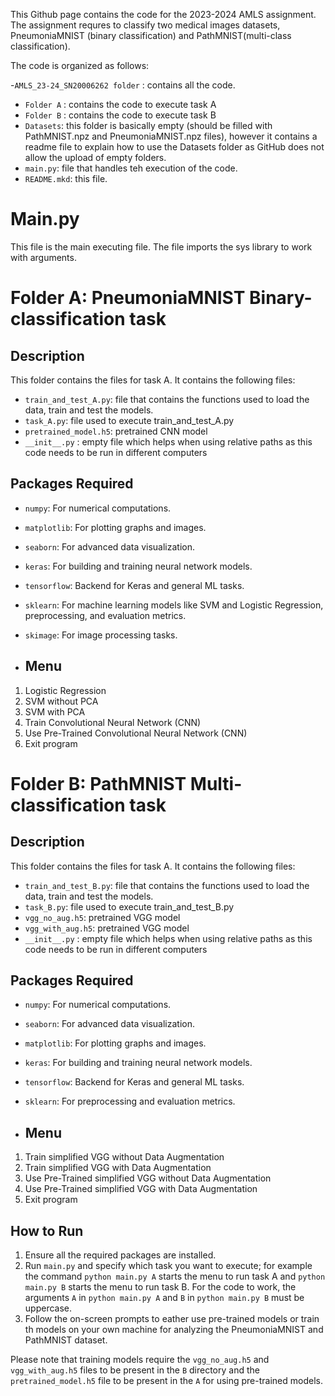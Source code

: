 This Github page contains the code for the 2023-2024 AMLS assignment. The assignment requres to classify two medical images datasets, PneumoniaMNIST (binary classification) and PathMNIST(multi-class classification).

The code is organized as follows:

-`AMLS_23-24_SN20006262 folder` : contains all the code.
  - `Folder A` : contains the code to execute task A
  - `Folder B` : contains the code to execute task B
  - `Datasets`: this folder is basically empty (should be filled with PathMNIST.npz and PneumoniaMNIST.npz files), however it contains a readme file to explain how to use the Datasets folder as GitHub does not allow the upload of empty folders. 
  - `main.py`: file that handles teh execution of the code.
  - `README.mkd`: this file.
   
# Main.py
This file is the main executing file. The file imports the sys library to work with arguments.

# Folder A: PneumoniaMNIST Binary-classification task
## Description
This folder contains the files for task A. It contains the following files:
- `train_and_test_A.py`: file that contains the functions used to load the data, train and test the models.
- `task_A.py`: file used to execute train_and_test_A.py
- `pretrained_model.h5`: pretrained CNN model
- `__init__.py` : empty file which helps when using relative paths as this code needs to be run in different computers

## Packages Required
- `numpy`: For numerical computations.
- `matplotlib`: For plotting graphs and images.
- `seaborn`: For advanced data visualization.
- `keras`: For building and training neural network models.
- `tensorflow`: Backend for Keras and general ML tasks.
- `sklearn`: For machine learning models like SVM and Logistic Regression, preprocessing, and evaluation metrics.
- `skimage`: For image processing tasks.

- ## Menu
1. Logistic Regression
2. SVM without PCA
3. SVM with PCA
4. Train Convolutional Neural Network (CNN)
5. Use Pre-Trained Convolutional Neural Network (CNN)
6. Exit program
   
# Folder B: PathMNIST Multi-classification task
## Description
This folder contains the files for task A. It contains the following files:
- `train_and_test_B.py`: file that contains the functions used to load the data, train and test the models.
- `task_B.py`: file used to execute train_and_test_B.py
- `vgg_no_aug.h5`: pretrained VGG model
- `vgg_with_aug.h5`: pretrained VGG model
- `__init__.py` : empty file which helps when using relative paths as this code needs to be run in different computers

## Packages Required
- `numpy`: For numerical computations.
- `seaborn`: For advanced data visualization.
- `matplotlib`: For plotting graphs and images.
- `keras`: For building and training neural network models.
- `tensorflow`: Backend for Keras and general ML tasks.
- `sklearn`: For preprocessing and evaluation metrics.

- ## Menu
1. Train simplified VGG without Data Augmentation
2. Train simplified VGG with Data Augmentation
3. Use Pre-Trained simplified VGG without Data Augmentation
4. Use Pre-Trained simplified VGG with Data Augmentation
5. Exit program

## How to Run
1. Ensure all the required packages are installed.
2. Run `main.py` and specify which task you want to execute; for example the command `python main.py A` starts the menu to run task A and `python main.py B` starts the menu to run task B. For the code to work, the arguments `A` in `python main.py A` and  `B` in `python main.py B` must be uppercase.
3. Follow the on-screen prompts to eather use pre-trained models or train th models on your own machine for analyzing the PneumoniaMNIST and PathMNIST dataset.


Please note that training models require the `vgg_no_aug.h5` and `vgg_with_aug.h5` files to be present in the `B` directory and the `pretrained_model.h5` file to be present in the `A` for using pre-trained models.


